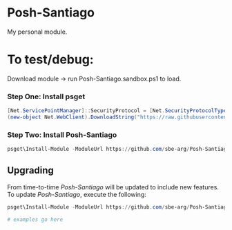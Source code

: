 # Posh-Santiago
My personal module.

# To test/debug:
Download module -> run Posh-Santiago.sandbox.ps1 to load.

### Step One: Install psget
```powershell
[Net.ServicePointManager]::SecurityProtocol = [Net.SecurityProtocolType]::Tls12
(new-object Net.WebClient).DownloadString("https://raw.githubusercontent.com/psget/psget/master/GetPsGet.ps1") | iex
```


### Step Two: Install Posh-Santiago
```powershell
psget\Install-Module -ModuleUrl https://github.com/sbe-arg/Posh-Santiago/archive/master.zip
```

## Upgrading
From time-to-time *Posh-Santiago* will be updated to include new features.
To update *Posh-Santiago*, execute the following:
```powershell
psget\Install-Module -ModuleUrl https://github.com/sbe-arg/Posh-Santiago/archive/master.zip -Update
```

```powershell
# examples go here
```
